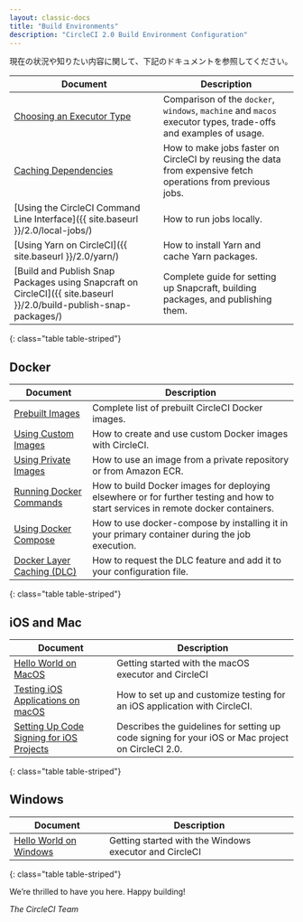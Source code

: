```yaml
---
layout: classic-docs
title: "Build Environments"
description: "CircleCI 2.0 Build Environment Configuration"
---
```



現在の状況や知りたい内容に関して、下記のドキュメントを参照してください。

| Document                                                                                                           | Description                                                                                                    |
| ------------------------------------------------------------------------------------------------------------------ | -------------------------------------------------------------------------------------------------------------- |
| <a href="{{ site.baseurl }}/2.0/executor-types/">Choosing an Executor Type</a>                                                                                          | Comparison of the `docker`, `windows`, `machine` and `macos` executor types, trade-offs and examples of usage. |
| <a href="{{ site.baseurl }}/2.0/caching/">Caching Dependencies</a>                                                                                          | How to make jobs faster on CircleCI by reusing the data from expensive fetch operations from previous jobs.    |
| [Using the CircleCI Command Line Interface]({{ site.baseurl }}/2.0/local-jobs/)                                    | How to run jobs locally.                                                                                       |
| [Using Yarn on CircleCI]({{ site.baseurl }}/2.0/yarn/)                                                             | How to install Yarn and cache Yarn packages.                                                                   |
| [Build and Publish Snap Packages using Snapcraft on CircleCI]({{ site.baseurl }}/2.0/build-publish-snap-packages/) | Complete guide for setting up Snapcraft, building packages, and publishing them.                               |
{: class="table table-striped"}

## Docker

| Document                  | Description                                                                                                                      |
| ------------------------- | -------------------------------------------------------------------------------------------------------------------------------- |
| <a href="{{ site.baseurl }}/2.0/circleci-images/">Prebuilt Images</a> | Complete list of prebuilt CircleCI Docker images.                                                                                |
| <a href="{{ site.baseurl }}/2.0/custom-images/">Using Custom Images</a> | How to create and use custom Docker images with CircleCI.                                                                        |
| <a href="{{ site.baseurl }}/2.0/private-images/">Using Private Images</a> | How to use an image from a private repository or from Amazon ECR.                                                                |
| <a href="{{ site.baseurl }}/2.0/building-docker-images/">Running Docker Commands</a> | How to build Docker images for deploying elsewhere or for further testing and how to start services in remote docker containers. |
| <a href="{{ site.baseurl }}/2.0/docker-compose/">Using Docker Compose</a> | How to use docker-compose by installing it in your primary container during the job execution.                                   |
| <a href="{{ site.baseurl }}/2.0/docker-layer-caching/">Docker Layer Caching (DLC)</a> | How to request the DLC feature and add it to your configuration file.                                                            |
{: class="table table-striped"}

## iOS and Mac

| Document                   | Description                                                                                       |
| -------------------------- | ------------------------------------------------------------------------------------------------- |
| <a href="{{ site.baseurl }}/2.0/hello-world-macos/">Hello World on MacOS</a>  | Getting started with the macOS executor and CircleCI                                              |
| <a href="{{ site.baseurl }}/2.0/testing-ios/">Testing iOS Applications on macOS</a>  | How to set up and customize testing for an iOS application with CircleCI.                         |
| <a href="{{ site.baseurl }}/2.0/ios-codesigning/">Setting Up Code Signing for iOS Projects</a> | Describes the guidelines for setting up code signing for your iOS or Mac project on CircleCI 2.0. |
{: class="table table-striped"}


## Windows

| Document                   | Description                                            |
| -------------------------- | ------------------------------------------------------ |
| <a href="{{ site.baseurl }}/2.0/hello-world-windows/">Hello World on Windows</a> | Getting started with the Windows executor and CircleCI |
{: class="table table-striped"}

We’re thrilled to have you here. Happy building!

*The CircleCI Team*